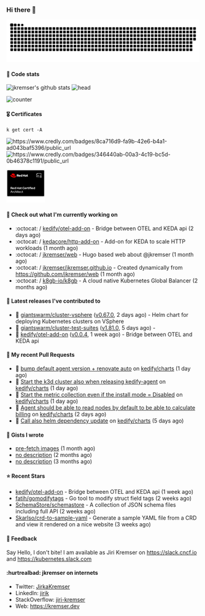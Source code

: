 ### Hi there 👋

<picture>
  <source media="(prefers-color-scheme: dark)" srcset="github-snake-dark.svg" />
  <source media="(prefers-color-scheme: light)" srcset="github-snake.svg" />
  <img alt="github-snake" src="github-snake.svg" />
</picture>

#### 📱 Code stats

![jkremser's github stats](https://github-readme-stats.vercel.app/api?username=jkremser&count_private=true&show_icons=true&hide_border=false&theme=tokyonight&title_color=5bcdec&bg_color=0d1117&border_radius=false) ![head](https://user-images.githubusercontent.com/535866/175570014-71166aaa-95f7-4a4f-869c-93a16481de4e.jpeg)



![counter](https://komarev.com/ghpvc/?username=jkremser&color=5bcdec&style=for-the-badge)

#### 🎖 Certificates
```
k get cert -A
```
<p align="left">
    <a style="text-decoration: none !important;" href="https://www.credly.com/badges/8ca716d9-fa9b-42e6-b4a1-ad043baf5396/public_url">
        <img src="https://training.linuxfoundation.org/wp-content/uploads/2022/11/CKA.png" alt="https://www.credly.com/badges/8ca716d9-fa9b-42e6-b4a1-ad043baf5396/public_url" width="110" height="110"/>
    </a>
    <a style="text-decoration: none !important;" href="https://www.credly.com/badges/346440ab-00a3-4c19-bc5d-0b46378c1191/public_url">
        <img src="https://training.linuxfoundation.org/wp-content/uploads/2022/11/CKS.png" alt="https://www.credly.com/badges/346440ab-00a3-4c19-bc5d-0b46378c1191/public_url" width="110" height="110"/>
    </a>
    <a style="text-decoration: none !important;" href="https://rhtapps.redhat.com/verify/?certId=120-194-022">
        <img src="./rhca.png" alt="https://rhtapps.redhat.com/verify/?certId=120-194-022" width="100" height="100"/>
    </a>
</p>

#### 👷 Check out what I'm currently working on

- :octocat: / [kedify/otel-add-on](https://github.com/kedify/otel-add-on) - Bridge between OTEL and KEDA api (2 days ago)
- :octocat: / [kedacore/http-add-on](https://github.com/kedacore/http-add-on) - Add-on for KEDA to scale HTTP workloads (1 month ago)
- :octocat: / [jkremser/web](https://github.com/jkremser/web) - Hugo based web about @jkremser (1 month ago)
- :octocat: / [jkremser/jkremser.github.io](https://github.com/jkremser/jkremser.github.io) - Created dynamically from https://github.com/jkremser/web (1 month ago)
- :octocat: / [k8gb-io/k8gb](https://github.com/k8gb-io/k8gb) - A cloud native Kubernetes Global Balancer (2 months ago)

#### 🔭 Latest releases I've contributed to

- 🎉 [giantswarm/cluster-vsphere](https://github.com/giantswarm/cluster-vsphere) ([v0.67.0](https://github.com/giantswarm/cluster-vsphere/releases/tag/v0.67.0), 2 days ago) - Helm chart for deploying Kubernetes clusters on VSphere
- 🎉 [giantswarm/cluster-test-suites](https://github.com/giantswarm/cluster-test-suites) ([v1.81.0](https://github.com/giantswarm/cluster-test-suites/releases/tag/v1.81.0), 5 days ago) - 
- 🎉 [kedify/otel-add-on](https://github.com/kedify/otel-add-on) ([v0.0.4](https://github.com/kedify/otel-add-on/releases/tag/v0.0.4), 1 week ago) - Bridge between OTEL and KEDA api

#### 🔨 My recent Pull Requests

- 💪 [bump default agent version &#43; renovate auto](https://github.com/kedify/charts/pull/79) on [kedify/charts](https://github.com/kedify/charts) (1 day ago)
- 💪 [Start the k3d cluster also when releasing kedify-agent](https://github.com/kedify/charts/pull/78) on [kedify/charts](https://github.com/kedify/charts) (1 day ago)
- 💪 [Start the metric collection even if the install mode = Disabled](https://github.com/kedify/charts/pull/77) on [kedify/charts](https://github.com/kedify/charts) (1 day ago)
- 💪 [Agent should be able to read nodes by default to be able to calculate billing](https://github.com/kedify/charts/pull/76) on [kedify/charts](https://github.com/kedify/charts) (2 days ago)
- 💪 [Call also helm dependency update](https://github.com/kedify/charts/pull/75) on [kedify/charts](https://github.com/kedify/charts) (5 days ago)

#### 📓 Gists I wrote

- [pre-fetch images](https://gist.github.com/28cff52b8a6c15cc6e0a34a1674c004e) (1 month ago)
- [no description](https://gist.github.com/795191744bdf3050e91b54a8e24d7c52) (2 months ago)
- [no description](https://gist.github.com/abee4e0ee17bac1713160c2b347aed61) (3 months ago)

#### ⭐ Recent Stars

- [kedify/otel-add-on](https://github.com/kedify/otel-add-on) - Bridge between OTEL and KEDA api (1 week ago)
- [fatih/gomodifytags](https://github.com/fatih/gomodifytags) - Go tool to modify struct field tags (2 weeks ago)
- [SchemaStore/schemastore](https://github.com/SchemaStore/schemastore) - A collection of JSON schema files including full API (2 weeks ago)
- [Skarlso/crd-to-sample-yaml](https://github.com/Skarlso/crd-to-sample-yaml) - Generate a sample YAML file from a CRD and view it rendered on a nice website (3 weeks ago)

#### 💬 Feedback

Say Hello, I don't bite! I am available as Jiri Kremser on https://slack.cncf.io and https://kubernetes.slack.com


#### :hurtrealbad: jkremser on internets

- Twitter: <a href="https://twitter.com/JirkaKremser">JirkaKremser</a>
- LinkedIn: <a href="https://www.linkedin.com/in/jirik/">jirik</a>
- StackOverflow: <a href="https://stackoverflow.com/users/1594980/jiri-kremser">jiri-kremser</a>
- Web: https://kremser.dev